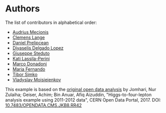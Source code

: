 # Authors

The list of contributors in alphabetical order:

- [Audrius Mecionis](https://orcid.org/0000-0002-3759-1663)
- [Clemens Lange](https://orcid.org/0000-0002-3632-3157)
- [Daniel Prelipcean](https://orcid.org/0000-0002-4855-194X)
- [Diyaselis Delgado Lopez](https://orcid.org/0000-0001-9643-9322)
- [Giuseppe Steduto](https://orcid.org/0009-0002-1258-8553)
- [Kati Lassila-Perini](https://orcid.org/0000-0002-5502-1795)
- [Marco Donadoni](https://orcid.org/0000-0003-2922-5505)
- [Maria Fernando](https://github.com/MMFernando)
- [Tibor Simko](https://orcid.org/0000-0001-7202-5803)
- [Vladyslav Moisieienkov](https://orcid.org/0000-0001-9717-0775)

This example is based on the [original open data analysis](http://opendata.cern.ch/record/5500) by Jomhari, Nur Zulaiha; Geiser, Achim;
Bin Anuar, Afiq Aizuddin, "Higgs-to-four-lepton analysis example using 2011-2012
data", CERN Open Data Portal, 2017. DOI: [10.7483/OPENDATA.CMS.JKB8.RR42](https://doi.org/10.7483/OPENDATA.CMS.JKB8.RR42)
